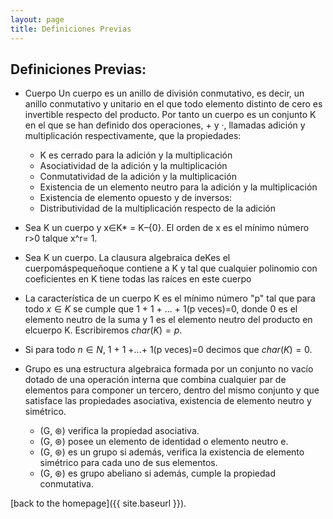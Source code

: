 ```yaml
---
layout: page
title: Definiciones Previas
---
```

## Definiciones Previas:

* Cuerpo
  Un cuerpo es un anillo de división conmutativo, es decir, un anillo conmutativo y unitario en el que todo elemento distinto de cero es invertible respecto del producto. Por tanto un cuerpo es un conjunto K en el que se han definido dos operaciones, + y ·, llamadas adición y multiplicación respectivamente, que la propiedades:
  * K es cerrado para la adición y la multiplicación
  * Asociatividad de la adición y la multiplicación
  * Conmutatividad de la adición y la multiplicación
  * Existencia de un elemento neutro para la adición y la multiplicación
  * Existencia de elemento opuesto y de inversos:
  * Distributividad de la multiplicación respecto de la adición

* Sea K un cuerpo y x∈K* = K–{0}. El orden de x es el mínimo número r>0 talque x^r= 1.

* Sea K un cuerpo. La clausura algebraica deKes el cuerpomáspequeñoque contiene a K y tal que cualquier polinomio con coeficientes en K tiene todas las raíces en este cuerpo

* La característica de un cuerpo K es el mínimo número "p" tal que para todo $x∈K$ se cumple que 1 + 1 + ... + 1(p veces)=0, donde 0 es el elemento neutro de la suma y 1 es el elemento neutro del producto en elcuerpo K. Escribiremos $char(K) =p$.

* Si para todo $n∈N$, 1 + 1 +...+ 1(p veces)=0 decimos que $char(K) = 0$.

* Grupo es una estructura algebraica formada por un conjunto no vacío dotado de una operación interna que combina cualquier par de elementos para componer un tercero, dentro del mismo conjunto y que satisface las propiedades asociativa, existencia de elemento neutro y simétrico.
  * (G, ⊛) verifica la propiedad asociativa.
  * (G, ⊛) posee un elemento de identidad o elemento neutro e.
  * (G, ⊛) es un grupo si además, verifica la existencia de elemento simétrico para cada uno de sus elementos.
  * (G, ⊛) es grupo abeliano si además, cumple la propiedad conmutativa.

[back to the homepage]({{ site.baseurl }}).
